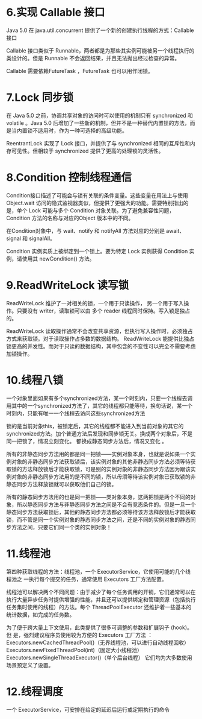 # 6.实现 Callable 接口 

 Java 5.0 在 java.util.concurrent 提供了一个新的创建执行线程的方式：Callable 接口

Callable 接口类似于 Runnable，两者都是为那些其实例可能被另一个线程执行的类设计的。但是 Runnable 不会返回结果，并且无法抛出经过检查的异常。 

Callable 需要依赖FutureTask ，FutureTask 也可以用作闭锁。

# 7.Lock 同步锁 

在 Java 5.0 之前，协调共享对象的访问时可以使用的机制只有 synchronized 和 volatile 。Java 5.0 后增加了一些新的机制，但并不是一种替代内置锁的方法，而是当内置锁不适用时，作为一种可选择的高级功能。 

ReentrantLock 实现了 Lock 接口，并提供了与 synchronized 相同的互斥性和内存可见性。但相较于 synchronized 提供了更高的处理锁的灵活性。

# 8.Condition 控制线程通信 

Condition接口描述了可能会与锁有关联的条件变量。这些变量在用法上与使用 Object.wait 访问的隐式监视器类似，但提供了更强大的功能。需要特别指出的是，单个 Lock 可能与多个 Condition 对象关联。为了避免兼容性问题，Condition 方法的名称与对应的Object 版本中的不同。 

在Condition对象中，与 wait、notify 和 notifyAll 方法对应的分别是 await、signal 和 signalAll。 

Condition 实例实质上被绑定到一个锁上。要为特定 Lock 实例获得 Condition 实例，请使用其 newCondition() 方法。

# 9.ReadWriteLock 读写锁 

ReadWriteLock 维护了一对相关的锁，一个用于只读操作， 另一个用于写入操作。只要没有 writer，读取锁可以由 多个 reader 线程同时保持。写入锁是独占的。

ReadWriteLock 读取操作通常不会改变共享资源，但执行写入操作时，必须独占方式来获取锁。对于读取操作占多数的数据结构。 ReadWriteLock 能提供比独占锁更高的并发性。而对于只读的数据结构，其中包含的不变性可以完全不需要考虑加锁操作。

# 10.线程八锁 

一个对象里面如果有多个synchronized方法，某一个时刻内，只要一个线程去调用其中的一个synchronized方法了，其它的线程都只能等待，换句话说，某一个时刻内，只能有唯一一个线程去访问这些synchronized方法 

锁的是当前对象this，被锁定后，其它的线程都不能进入到当前对象的其它的 synchronized方法。加个普通方法后发现和同步锁无关。换成两个对象后，不是同一把锁了，情况立刻变化。 都换成静态同步方法后，情况又变化 。

所有的非静态同步方法用的都是同一把锁——实例对象本身，也就是说如果一个实例对象的非静态同步方法获取锁后，该实例对象的其他非静态同步方法必须等待获取锁的方法释放锁后才能获取锁，可是别的实例对象的非静态同步方法因为跟该实例对象的非静态同步方法用的是不同的锁，所以毋须等待该实例对象已获取锁的非静态同步方法释放锁就可以获取他们自己的锁。 

所有的静态同步方法用的也是同一把锁——类对象本身，这两把锁是两个不同的对象，所以静态同步方法与非静态同步方法之间是不会有竞态条件的。但是一旦一个静态同步方法获取锁后，其他的静态同步方法都必须等待该方法释放锁后才能获取锁，而不管是同一个实例对象的静态同步方法之间，还是不同的实例对象的静态同步方法之间，只要它们同一个类的实例对象！

# 11.线程池 

第四种获取线程的方法：线程池，一个 ExecutorService，它使用可能的几个线程池之 一执行每个提交的任务，通常使用 Executors 工厂方法配置。 

线程池可以解决两个不同问题：由于减少了每个任务调用的开销，它们通常可以在执行大量异步任务时提供增强的性能，并且还可以提供绑定和管理资源（包括执行任务集时使用的线程）的方法。每个 ThreadPoolExecutor 还维护着一些基本的统计数据，如完成的任务数。 

为了便于跨大量上下文使用，此类提供了很多可调整的参数和扩展钩子 (hook)。但 是，强烈建议程序员使用较为方便的 Executors 工厂方法 ： Executors.newCachedThreadPool()（无界线程池，可以进行自动线程回收） Executors.newFixedThreadPool(int)（固定大小线程池） Executors.newSingleThreadExecutor()（单个后台线程） 它们均为大多数使用场景预定义了设置。

# 12.线程调度 

一个 ExecutorService，可安排在给定的延迟后运行或定期执行的命令
